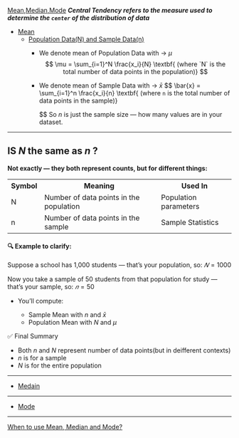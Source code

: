 [Mean,Median,Mode](https://youtu.be/X48cZ6DGaSw?si=DTpXfEiUA7_ctgrw)
***Central Tendency refers to the measure used to determine the `center` of the distribution of data***

- [Mean](https://youtu.be/X48cZ6DGaSw?si=vG2P2F3q7rMkDjXE&t=81)
    - [Population Data(N) and Sample Data(n)](https://youtu.be/X48cZ6DGaSw?si=m8-akDZEEcE7yWR1&t=87)
         - We denote mean of Population Data with -> $\mu$
            $$
            \mu =     \sum_{i=1}^N \frac{x_i}{N} 
                \textbf{ (where `N` is the total number of data points in the population)}
            $$

         - We denote mean of Sample Data with -> $\bar{x}$ 
            $$
              \bar{x} =  \sum_{i=1}^n \frac{x_i}{n}
              \textbf{ (where `n` is the total number of data points in the sample)}

            $$
           So $n$ is just the sample size — how many values are in your dataset.

----
## IS $N$ the same as $n$ ?
**Not exactly — they both represent counts, but for different things:**

<table>
<tr>
<th>Symbol</th>
<th>Meaning</th>
<th>Used In</th>
</tr>


<tr>
<td>N</td>
<td>Number of data points in the population</td>
<td>Population parameters</td>
</tr>

<tr>
<td>n</td>
<td>Number of data points in the sample</td>
<td>Sample Statistics</td>
</tr>

</table>

#### 🔍 Example to clarify:
Suppose a school has 1,000 students — that’s your population, so: $𝑁 = 1000$

Now you take a sample of 50 students from that population for study — that’s your sample, so: $𝑛=50$

- You’ll compute:

  - Sample Mean with $n$ and $\bar{x}$
  - Population Mean with $N$ and $\mu$

✅ Final Summary 
- Both $n$ and $N$ represent number of data points(but in deifferent contexts)
- $n$ is for a sample
- $N$ is for the entire population

----

- [Medain](https://youtu.be/X48cZ6DGaSw?si=Z_gZh1EN5P2pHo6a&t=321)

---

- [Mode](https://youtu.be/X48cZ6DGaSw?si=soWT4qKx63Ovqz-n&t=615)

---

[When to use Mean, Median and Mode?](https://youtu.be/X48cZ6DGaSw?si=IooIbk1d5AM9ZY6N&t=681)